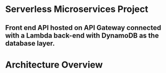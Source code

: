 # Serverless Microservices Project
Front end API hosted on API Gateway connected with a Lambda back-end with DynamoDB as the database layer.
---
# Architecture Overview
